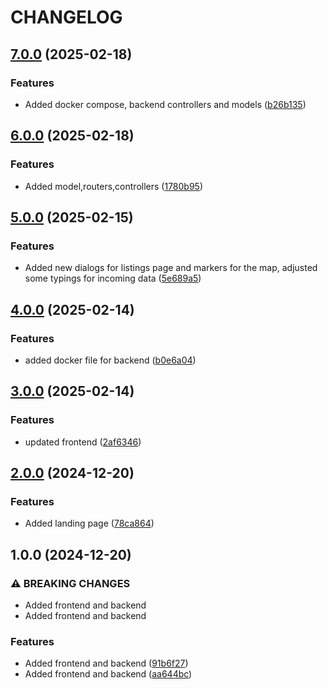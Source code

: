 # CHANGELOG

## [7.0.0](https://github.com/rjtormis/YelpCamp/compare/release/v6.0.0...release/v7.0.0) (2025-02-18)

### Features

* Added docker compose, backend controllers and models ([b26b135](https://github.com/rjtormis/YelpCamp/commit/b26b1356f31eac4d3f60dfb1cc8b98599a4df977))

## [6.0.0](https://github.com/rjtormis/YelpCamp/compare/release/v5.0.0...release/v6.0.0) (2025-02-18)

### Features

* Added model,routers,controllers ([1780b95](https://github.com/rjtormis/YelpCamp/commit/1780b95d3b0313573d7409ea1a0ff734f73cc32a))

## [5.0.0](https://github.com/rjtormis/YelpCamp/compare/release/v4.0.0...release/v5.0.0) (2025-02-15)

### Features

* Added new dialogs for listings page and markers for the map, adjusted some typings for incoming data ([5e689a5](https://github.com/rjtormis/YelpCamp/commit/5e689a5a735ac514e210668c5c927cc278d31da7))

## [4.0.0](https://github.com/rjtormis/YelpCamp/compare/release/v3.0.0...release/v4.0.0) (2025-02-14)

### Features

* added docker file for backend ([b0e6a04](https://github.com/rjtormis/YelpCamp/commit/b0e6a04fd1ad8ea9c232d5e82d074c9b9b8f179c))

## [3.0.0](https://github.com/rjtormis/YelpCamp/compare/release/v2.0.0...release/v3.0.0) (2025-02-14)

### Features

* updated frontend ([2af6346](https://github.com/rjtormis/YelpCamp/commit/2af6346131ac9a6571761daa034e0fe5353fe42e))

## [2.0.0](https://github.com/rjtormis/YelpCamp/compare/release/v1.0.0...release/v2.0.0) (2024-12-20)

### Features

* Added landing page ([78ca864](https://github.com/rjtormis/YelpCamp/commit/78ca864c9f0bd5e3cf9be2024820bb8738d6b0b3))

## 1.0.0 (2024-12-20)

### ⚠ BREAKING CHANGES

* Added frontend and backend
* Added frontend and backend

### Features

* Added frontend and backend ([91b6f27](https://github.com/rjtormis/YelpCamp/commit/91b6f2779b7d620b6424ca70fb1f35a826b59eae))
* Added frontend and backend ([aa644bc](https://github.com/rjtormis/YelpCamp/commit/aa644bcbd0b855e3c7ab4b4d280e5918fe50f7af))
